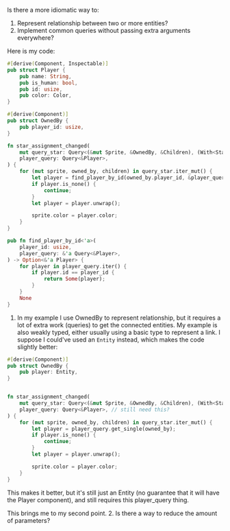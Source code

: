 Is there a more idiomatic way to:
1. Represent relationship between two or more entities?
2. Implement common queries without passing extra arguments everywhere?

Here is my code:

```rust
#[derive(Component, Inspectable)]
pub struct Player {
    pub name: String,
    pub is_human: bool,
    pub id: usize,
    pub color: Color,
}

#[derive(Component)]
pub struct OwnedBy {
    pub player_id: usize,
}

fn star_assignment_changed(
    mut query_star: Query<(&mut Sprite, &OwnedBy, &Children), (With<Star>, Changed<OwnedBy>)>,
    player_query: Query<&Player>,
) {
    for (mut sprite, owned_by, children) in query_star.iter_mut() {
        let player = find_player_by_id(owned_by.player_id, &player_query);
        if player.is_none() {
            continue;
        }
        let player = player.unwrap();

        sprite.color = player.color;
    }
}

pub fn find_player_by_id<'a>(
    player_id: usize,
    player_query: &'a Query<&Player>,
) -> Option<&'a Player> {
    for player in player_query.iter() {
        if player.id == player_id {
            return Some(player);
        }
    }
    None
}
```

1. In my example I use OwnedBy to represent relationship, but it requires a lot of extra work (queries) to get the connected entities.
My example is also weakly typed, either usually using a basic type to represent a link.
I suppose I could've used an `Entity` instead, which makes the code slightly better:

```rust
#[derive(Component)]
pub struct OwnedBy {
    pub player: Entity,
}


fn star_assignment_changed(
    mut query_star: Query<(&mut Sprite, &OwnedBy, &Children), (With<Star>, Changed<OwnedBy>)>,
    player_query: Query<&Player>, // still need this?
) {
    for (mut sprite, owned_by, children) in query_star.iter_mut() {
        let player = player_query.get_single(owned_by);
        if player.is_none() {
            continue;
        }
        let player = player.unwrap();

        sprite.color = player.color;
    }
}
```

This makes it better, but it's still just an Entity (no guarantee that it will have the Player component), and still requires this player_query thing.

This brings me to my second point.
2. Is there a way to reduce the amount of parameters?
